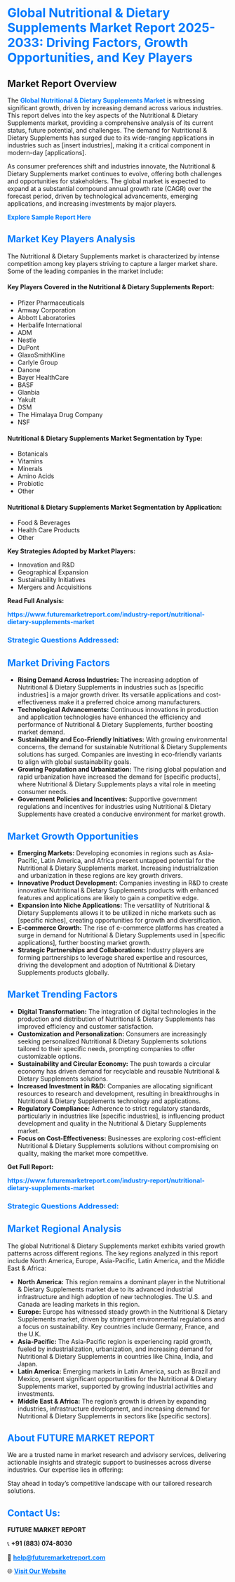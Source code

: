 <h1 style="color: #007BFF;">Global Nutritional & Dietary Supplements Market Report 2025-2033: Driving Factors, Growth Opportunities, and Key Players</h1>

<section id="overview">
<h2>Market Report Overview</h2>
<p>The <a href="https://www.futuremarketreport.com/industry-report/nutritional-dietary-supplements-market" style="color: #007BFF; text-decoration: none;"><strong>Global Nutritional & Dietary Supplements Market</strong></a> is witnessing significant growth, driven by increasing demand across various industries. This report delves into the key aspects of the Nutritional & Dietary Supplements market, providing a comprehensive analysis of its current status, future potential, and challenges. The demand for Nutritional & Dietary Supplements has surged due to its wide-ranging applications in industries such as [insert industries], making it a critical component in modern-day [applications].</p>
<p>As consumer preferences shift and industries innovate, the Nutritional & Dietary Supplements market continues to evolve, offering both challenges and opportunities for stakeholders. The global market is expected to expand at a substantial compound annual growth rate (CAGR) over the forecast period, driven by technological advancements, emerging applications, and increasing investments by major players.</p>
</section>

<section id="overview">
<p><a href="https://www.futuremarketreport.com/request-sample/reportId=104441" style="color: #007BFF; text-decoration: none;"><strong>Explore Sample Report Here</strong></a></p>
</section>

<section id="key-players">
<h2 style="color: #007BFF;">Market Key Players Analysis</h2>
<p>The Nutritional & Dietary Supplements market is characterized by intense competition among key players striving to capture a larger market share. Some of the leading companies in the market include:</p>
<h4>Key Players Covered in the Nutritional & Dietary Supplements Report:</h4>
<ul><li>Pfizer Pharmaceuticals</li><li>Amway Corporation</li><li>Abbott Laboratories</li><li>Herbalife International</li><li>ADM</li><li>Nestle</li><li>DuPont</li><li>GlaxoSmithKline</li><li>Carlyle Group</li><li>Danone</li><li>Bayer HealthCare</li><li>BASF</li><li>Glanbia</li><li>Yakult</li><li>DSM</li><li>The Himalaya Drug Company</li><li>NSF</li></ul>
<h4>Nutritional & Dietary Supplements Market Segmentation by Type:</h4>
<ul><li>Botanicals</li><li>Vitamins</li><li>Minerals</li><li>Amino Acids</li><li>Probiotic</li><li>Other</li></ul>

<h4>Nutritional & Dietary Supplements Market Segmentation by Application:</h4>
<ul><li>Food &amp; Beverages</li><li>Health Care Products</li><li>Other</li></ul>
<p><strong>Key Strategies Adopted by Market Players:</strong></p>
<ul>
<li>Innovation and R&D</li>
<li>Geographical Expansion</li>
<li>Sustainability Initiatives</li>
<li>Mergers and Acquisitions</li>
</ul>
</section>

<section>
<p><strong>Read Full Analysis: </strong></p><a href="https://www.futuremarketreport.com/industry-report/nutritional-dietary-supplements-market" style="color: #007BFF; text-decoration: none;"><strong>https://www.futuremarketreport.com/industry-report/nutritional-dietary-supplements-market</strong></a>
<h3 style="color: #007BFF;">Strategic Questions Addressed:</h3>
</section>

<section id="driving-factors">
<h2 style="color: #007BFF;">Market Driving Factors</h2>
<ul>
<li><strong>Rising Demand Across Industries:</strong> The increasing adoption of Nutritional & Dietary Supplements in industries such as [specific industries] is a major growth driver. Its versatile applications and cost-effectiveness make it a preferred choice among manufacturers.</li>
<li><strong>Technological Advancements:</strong> Continuous innovations in production and application technologies have enhanced the efficiency and performance of Nutritional & Dietary Supplements, further boosting market demand.</li>
<li><strong>Sustainability and Eco-Friendly Initiatives:</strong> With growing environmental concerns, the demand for sustainable Nutritional & Dietary Supplements solutions has surged. Companies are investing in eco-friendly variants to align with global sustainability goals.</li>
<li><strong>Growing Population and Urbanization:</strong> The rising global population and rapid urbanization have increased the demand for [specific products], where Nutritional & Dietary Supplements plays a vital role in meeting consumer needs.</li>
<li><strong>Government Policies and Incentives:</strong> Supportive government regulations and incentives for industries using Nutritional & Dietary Supplements have created a conducive environment for market growth.</li>
</ul>
</section>

<section id="growth-opportunities">
<h2 style="color: #007BFF;">Market Growth Opportunities</h2>
<ul>
<li><strong>Emerging Markets:</strong> Developing economies in regions such as Asia-Pacific, Latin America, and Africa present untapped potential for the Nutritional & Dietary Supplements market. Increasing industrialization and urbanization in these regions are key growth drivers.</li>
<li><strong>Innovative Product Development:</strong> Companies investing in R&D to create innovative Nutritional & Dietary Supplements products with enhanced features and applications are likely to gain a competitive edge.</li>
<li><strong>Expansion into Niche Applications:</strong> The versatility of Nutritional & Dietary Supplements allows it to be utilized in niche markets such as [specific niches], creating opportunities for growth and diversification.</li>
<li><strong>E-commerce Growth:</strong> The rise of e-commerce platforms has created a surge in demand for Nutritional & Dietary Supplements used in [specific applications], further boosting market growth.</li>
<li><strong>Strategic Partnerships and Collaborations:</strong> Industry players are forming partnerships to leverage shared expertise and resources, driving the development and adoption of Nutritional & Dietary Supplements products globally.</li>
</ul>
</section>

<section id="trending-factors">
<h2 style="color: #007BFF;">Market Trending Factors</h2>
<ul>
<li><strong>Digital Transformation:</strong> The integration of digital technologies in the production and distribution of Nutritional & Dietary Supplements has improved efficiency and customer satisfaction.</li>
<li><strong>Customization and Personalization:</strong> Consumers are increasingly seeking personalized Nutritional & Dietary Supplements solutions tailored to their specific needs, prompting companies to offer customizable options.</li>
<li><strong>Sustainability and Circular Economy:</strong> The push towards a circular economy has driven demand for recyclable and reusable Nutritional & Dietary Supplements solutions.</li>
<li><strong>Increased Investment in R&D:</strong> Companies are allocating significant resources to research and development, resulting in breakthroughs in Nutritional & Dietary Supplements technology and applications.</li>
<li><strong>Regulatory Compliance:</strong> Adherence to strict regulatory standards, particularly in industries like [specific industries], is influencing product development and quality in the Nutritional & Dietary Supplements market.</li>
<li><strong>Focus on Cost-Effectiveness:</strong> Businesses are exploring cost-efficient Nutritional & Dietary Supplements solutions without compromising on quality, making the market more competitive.</li>
</ul>
</section>

<section>
<p><strong>Get Full Report: </strong></p><a href="https://www.futuremarketreport.com/industry-report/nutritional-dietary-supplements-market" style="color: #007BFF; text-decoration: none;"><strong>https://www.futuremarketreport.com/industry-report/nutritional-dietary-supplements-market</strong></a>
<h3 style="color: #007BFF;">Strategic Questions Addressed:</h3>
</section>


<section id="regional-analysis">
<h2 style="color: #007BFF;">Market Regional Analysis</h2>
<p>The global Nutritional & Dietary Supplements market exhibits varied growth patterns across different regions. The key regions analyzed in this report include North America, Europe, Asia-Pacific, Latin America, and the Middle East & Africa:</p>
<ul>
<li><strong>North America:</strong> This region remains a dominant player in the Nutritional & Dietary Supplements market due to its advanced industrial infrastructure and high adoption of new technologies. The U.S. and Canada are leading markets in this region.</li>
<li><strong>Europe:</strong> Europe has witnessed steady growth in the Nutritional & Dietary Supplements market, driven by stringent environmental regulations and a focus on sustainability. Key countries include Germany, France, and the U.K.</li>
<li><strong>Asia-Pacific:</strong> The Asia-Pacific region is experiencing rapid growth, fueled by industrialization, urbanization, and increasing demand for Nutritional & Dietary Supplements in countries like China, India, and Japan.</li>
<li><strong>Latin America:</strong> Emerging markets in Latin America, such as Brazil and Mexico, present significant opportunities for the Nutritional & Dietary Supplements market, supported by growing industrial activities and investments.</li>
<li><strong>Middle East & Africa:</strong> The region’s growth is driven by expanding industries, infrastructure development, and increasing demand for Nutritional & Dietary Supplements in sectors like [specific sectors].</li>
</ul>
</section>

<footer>
<h2 style="color: #007BFF;">About FUTURE MARKET REPORT</h2>
<p>We are a trusted name in market research and advisory services, delivering actionable insights and strategic support to businesses across diverse industries. Our expertise lies in offering:</p>

<p>Stay ahead in today’s competitive landscape with our tailored research solutions.</p>

<h2 style="color: #007BFF;">Contact Us:</h2>
<p><strong>FUTURE MARKET REPORT</strong></p>
<p>📞 <strong>+91 (883) 074-8030</strong></p>
<p>📧 <strong><a href="mailto:help@futuremarketreport.com" style="color: #007BFF;">help@futuremarketreport.com</a></strong></p>
<p>🌐 <strong><a href="https://www.futuremarketreport.com/" style="color: #007BFF;">Visit Our Website</a></strong></p>
</footer>